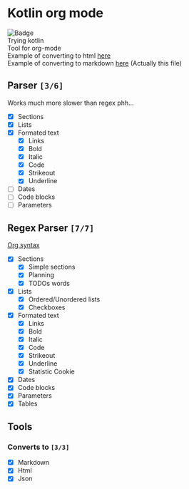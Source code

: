 
# Kotlin org mode
![Badge](https://github.com/iliayar/kotlin-org-mode/workflows/Build/badge.svg) \
Trying kotlin \
Tool for org-mode \
Example of converting to html [here](README.html) \
Example of converting to markdown [here](README.md) (Actually this file)

## Parser `[3/6]`
Works much more slower than regex phh...
- [X] Sections
- [X] Lists
- [X] Formated text
    - [X] Links
  - [X] Bold
  - [X] Italic
  - [X] Code
  - [X] Strikeout
  - [X] Underline
- [ ] Dates
- [ ] Code blocks
- [ ] Parameters

## Regex Parser `[7/7]`
[Org syntax](https://orgmode.org/worg/dev/org-syntax.html)
- [X] Sections
    - [X] Simple sections
  - [X] Planning
  - [X] TODOs words
- [X] Lists
    - [X] Ordered/Unordered lists
  - [X] Checkboxes
- [X] Formated text
    - [X] Links
  - [X] Bold
  - [X] Italic
  - [X] Code
  - [X] Strikeout
  - [X] Underline
  - [X] Statistic Cookie
- [X] Dates
- [X] Code blocks
- [X] Parameters
- [X] Tables

## Tools

### Converts to `[3/3]`
- [X] Markdown
- [X] Html
- [X] Json

